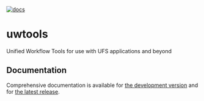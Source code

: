 [![docs](https://readthedocs.org/projects/uwtools/badge/?version=main)](https://uwtools.readthedocs.io/en/main/?badge=main)

# uwtools

Unified Workflow Tools for use with UFS applications and beyond

## Documentation

Comprehensive documentation is available for [the development version](https://uwtools.readthedocs.io/en/main/) and for [the latest release](https://uwtools.readthedocs.io/en/stable/).
